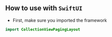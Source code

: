 
## How to use with `SwiftUI`

- First, make sure you imported the framework
```swift
import CollectionViewPagingLayout
```
